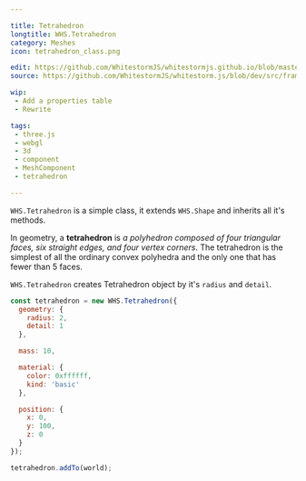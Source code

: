 ```yaml
---

title: Tetrahedron
longtitle: WHS.Tetrahedron
category: Meshes
icon: tetrahedron_class.png

edit: https://github.com/WhitestormJS/whitestormjs.github.io/blob/master/src/pages/docs/meshes/tetrahedron.md
source: https://github.com/WhitestormJS/whitestorm.js/blob/dev/src/framework/components/meshes/Tetrahedron.js

wip: 
 - Add a properties table
 - Rewrite

tags:
 - three.js
 - webgl
 - 3d
 - component
 - MeshComponent
 - tetrahedron

---
```


`WHS.Tetrahedron` is a simple class, it extends `WHS.Shape` and inherits all it's methods.

In geometry, a **tetrahedron** is *a polyhedron composed of four triangular faces, six straight edges, and four vertex corners*. The tetrahedron is the simplest of all the ordinary convex polyhedra and the only one that has fewer than 5 faces.

`WHS.Tetrahedron` creates Tetrahedron object by it's `radius` and `detail`.

```javascript
const tetrahedron = new WHS.Tetrahedron({
  geometry: {
    radius: 2,
    detail: 1
  },

  mass: 10,

  material: {
    color: 0xffffff,
    kind: 'basic'
  },

  position: {
    x: 0,
    y: 100,
    z: 0
  }
});

tetrahedron.addTo(world);
```
